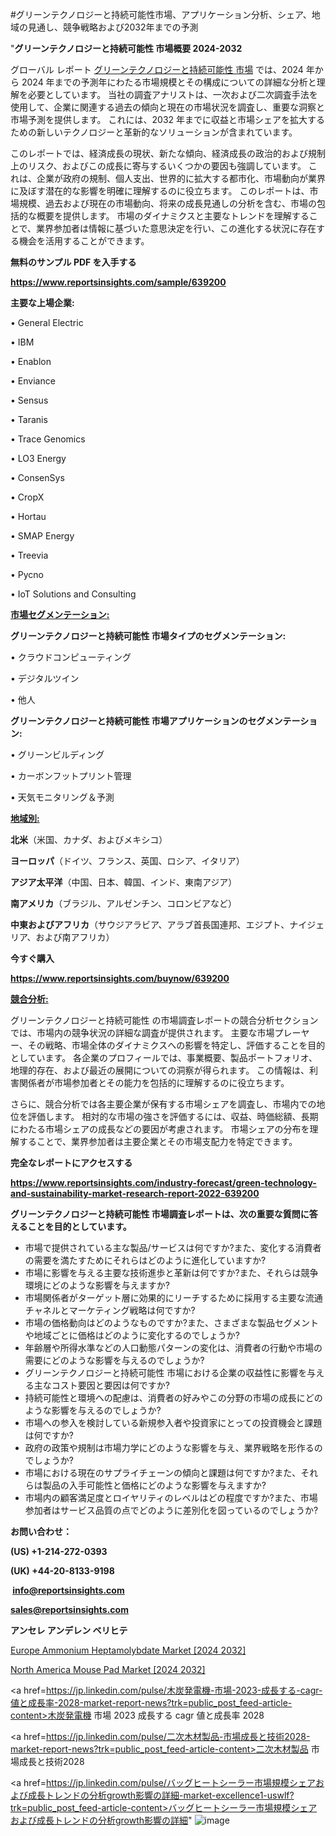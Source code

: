 #グリーンテクノロジーと持続可能性市場、アプリケーション分析、シェア、地域の見通し、競争戦略および2032年までの予測

"<strong>グリーンテクノロジーと持続可能性 市場概要 2024-2032</strong>

グローバル レポート <a href=https://www.reportsinsights.com/sample/639200>グリーンテクノロジーと持続可能性 市場</a> では、2024 年から 2024 年までの予測年にわたる市場規模とその構成についての詳細な分析と理解を必要としています。 当社の調査アナリストは、一次および二次調査手法を使用して、企業に関連する過去の傾向と現在の市場状況を調査し、重要な洞察と市場予測を提供します。 これには、2032 年までに収益と市場シェアを拡大​​するための新しいテクノロジーと革新的なソリューションが含まれています。

このレポートでは、経済成長の現状、新たな傾向、経済成長の政治的および規制上のリスク、およびこの成長に寄与するいくつかの要因も強調しています。 これは、企業が政府の規制、個人支出、世界的に拡大する都市化、市場動向が業界に及ぼす潜在的な影響を明確に理解するのに役立ちます。 このレポートは、市場規模、過去および現在の市場動向、将来の成長見通しの分析を含む、市場の包括的な概要を提供します。 市場のダイナミクスと主要なトレンドを理解することで、業界参加者は情報に基づいた意思決定を行い、この進化する状況に存在する機会を活用することができます。

<strong><b>無料のサンプル PDF を入手する</b></strong>

<a href=https://www.reportsinsights.com/sample/639200><strong><u>https://www.reportsinsights.com/sample/639200</u></strong></a>

<strong>主要な上場企業:</strong>

• General Electric

• IBM

• Enablon

• Enviance

• Sensus

• Taranis

• Trace Genomics

• LO3 Energy

• ConsenSys

• CropX

• Hortau

• SMAP Energy

• Treevia

• Pycno

• IoT Solutions and Consulting

<strong><u>市場セグメンテーション</u></strong><strong><u>:</u></strong>

<strong>グリーンテクノロジーと持続可能性 市場タイプのセグメンテーション:</strong>

• クラウドコンピューティング

• デジタルツイン

• 他人

<strong>グリーンテクノロジーと持続可能性 市場アプリケーションのセグメンテーション:</strong>

• グリーンビルディング

• カーボンフットプリント管理

• 天気モニタリング＆予測

<strong><u>地域別</u></strong><strong><u>:</u></strong>

<strong>北米</strong>（米国、カナダ、およびメキシコ）

<strong>ヨーロッパ</strong>（ドイツ、フランス、英国、ロシア、イタリア）

<strong>アジア太平洋</strong>（中国、日本、韓国、インド、東南アジア）

<strong>南アメリカ</strong>（ブラジル、アルゼンチン、コロンビアなど）

<strong>中東およびアフリカ</strong>（サウジアラビア、アラブ首長国連邦、エジプト、ナイジェリア、および南アフリカ）

<strong>今すぐ購入</strong>

<a href=https://www.reportsinsights.com/buynow/639200><strong><u>https://www.reportsinsights.com/buynow/639200</u></strong></a>

<strong><u>競合分析:</u></strong>

グリーンテクノロジーと持続可能性 の市場調査レポートの競合分析セクションでは、市場内の競争状況の詳細な調査が提供されます。 主要な市場プレーヤー、その戦略、市場全体のダイナミクスへの影響を特定し、評価することを目的としています。 各企業のプロフィールでは、事業概要、製品ポートフォリオ、地理的存在、および最近の展開についての洞察が得られます。 この情報は、利害関係者が市場参加者とその能力を包括的に理解するのに役立ちます。

さらに、競合分析では各主要企業が保有する市場シェアを調査し、市場内での地位を評価します。 相対的な市場の強さを評価するには、収益、時価総額、長期にわたる市場シェアの成長などの要因が考慮されます。 市場シェアの分布を理解することで、業界参加者は主要企業とその市場支配力を特定できます。

<strong>完全なレポートにアクセスする</strong>

<a href=https://www.reportsinsights.com/industry-forecast/green-technology-and-sustainability-market-research-report-2022-639200><strong><u><b>https://www.reportsinsights.com/industry-forecast/green-technology-and-sustainability-market-research-report-2022-639200</b></u></strong></a>

<strong><b>グリーンテクノロジーと持続可能性 市場調査レポートは、次の重要な質問に答えることを目的としています。</b></strong>
<ul>
  <li>市場で提供されている主な製品/サービスは何ですか?また、変化する消費者の需要を満たすためにそれらはどのように進化していますか?</li>
  <li>市場に影響を与える主要な技術進歩と革新は何ですか?また、それらは競争環境にどのような影響を与えますか?</li>
  <li>市場関係者がターゲット層に効果的にリーチするために採用する主要な流通チャネルとマーケティング戦略は何ですか?</li>
  <li>市場の価格動向はどのようなものですか?また、さまざまな製品セグメントや地域ごとに価格はどのように変化するのでしょうか?</li>
  <li>年齢層や所得水準などの人口動態パターンの変化は、消費者の行動や市場の需要にどのような影響を与えるのでしょうか?</li>
  <li>グリーンテクノロジーと持続可能性 市場における企業の収益性に影響を与える主なコスト要因と要因は何ですか?</li>
  <li>持続可能性と環境への配慮は、消費者の好みやこの分野の市場の成長にどのような影響を与えるのでしょうか?</li>
  <li>市場への参入を検討している新規参入者や投資家にとっての投資機会と課題は何ですか?</li>
  <li>政府の政策や規制は市場力学にどのような影響を与え、業界戦略を形作るのでしょうか?</li>
  <li>市場における現在のサプライチェーンの傾向と課題は何ですか?また、それらは製品の入手可能性と価格にどのような影響を与えますか?</li>
  <li>市場内の顧客満足度とロイヤリティのレベルはどの程度ですか?また、市場参加者はサービス品質の点でどのように差別化を図っているのでしょうか?</li>
</ul>
<strong>お問い合わせ：</strong>

<strong>(US) +1-214-272-0393</strong>

<strong>(UK) +44-20-8133-9198</strong>

<strong> </strong><a href=info@reportsinsights.com><strong><u>info@reportsinsights.com</u></strong></a>

<a href=sales@reportsinsights.com><strong><u>sales@reportsinsights.com</u></strong></a>

<strong>アンセレ アンデレン ベリヒテ</strong>

<a href=https://www.linkedin.com/pulse/europe-ammonium-heptamolybdate-markets-2024-vsbwe/>Europe Ammonium Heptamolybdate Market [2024 2032]</a>

<a href=https://www.linkedin.com/pulse/north-america-mouse-pad-market-emerging-research-jnfaf/>North America Mouse Pad Market [2024 2032]</a>

<a href=https://jp.linkedin.com/pulse/木炭発電機-市場-2023-成長する-cagr-値と成長率-2028-market-report-news?trk=public_post_feed-article-content>木炭発電機 市場 2023 成長する cagr 値と成長率 2028</a>

<a href=https://jp.linkedin.com/pulse/二次木材製品-市場成長と技術2028-market-report-news?trk=public_post_feed-article-content>二次木材製品 市場成長と技術2028</a>

<a href=https://jp.linkedin.com/pulse/バッグヒートシーラー市場規模シェアおよび成長トレンドの分析growth影響の詳細-market-excellence1-uswlf?trk=public_post_feed-article-content>バッグヒートシーラー市場規模シェアおよび成長トレンドの分析growth影響の詳細</a>"
![image](https://github.com/ahaan12367/RIMarket24/assets/158471582/6fee0a44-3e81-47a7-b786-39f995e9f249)
